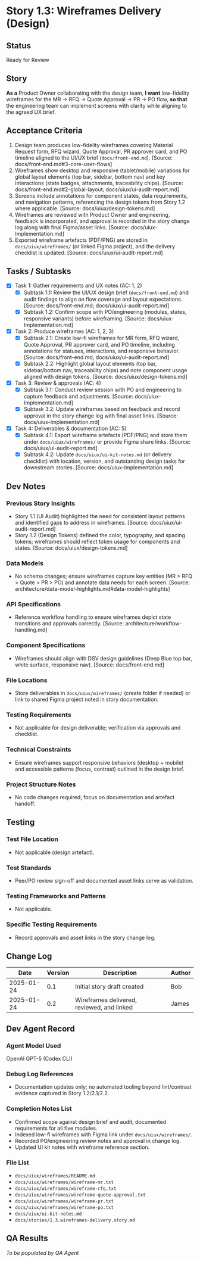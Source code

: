 # Story 1.3: Wireframes Delivery (Design)

## Status
Ready for Review

## Story
**As a** Product Owner collaborating with the design team,
**I want** low-fidelity wireframes for the MR → RFQ → Quote Approval → PR → PO flow,
**so that** the engineering team can implement screens with clarity while aligning to the agreed UX brief.

## Acceptance Criteria
1. Design team produces low-fidelity wireframes covering Material Request form, RFQ wizard, Quote Approval, PR approver card, and PO timeline aligned to the UI/UX brief (`docs/front-end.md`). [Source: docs/front-end.md#3-core-user-flows]
2. Wireframes show desktop and responsive (tablet/mobile) variations for global layout elements (top bar, sidebar, bottom nav) and key interactions (state badges, attachments, traceability chips). [Source: docs/front-end.md#2-global-layout; docs/uiux/ui-audit-report.md]
3. Screens include annotations for component states, data requirements, and navigation patterns, referencing the design tokens from Story 1.2 where applicable. [Source: docs/uiux/design-tokens.md]
4. Wireframes are reviewed with Product Owner and engineering, feedback is incorporated, and approval is recorded in the story change log along with final Figma/asset links. [Source: docs/uiux-Implementation.md]
5. Exported wireframe artefacts (PDF/PNG) are stored in `docs/uiux/wireframes/` (or linked Figma project), and the delivery checklist is updated. [Source: docs/uiux/ui-audit-report.md]

## Tasks / Subtasks
- [x] Task 1: Gather requirements and UX notes (AC: 1, 2)
  - [x] Subtask 1.1: Review the UI/UX design brief (`docs/front-end.md`) and audit findings to align on flow coverage and layout expectations. [Source: docs/front-end.md; docs/uiux/ui-audit-report.md]
  - [x] Subtask 1.2: Confirm scope with PO/engineering (modules, states, responsive variants) before wireframing. [Source: docs/uiux-Implementation.md]
- [x] Task 2: Produce wireframes (AC: 1, 2, 3)
  - [x] Subtask 2.1: Create low-fi wireframes for MR form, RFQ wizard, Quote Approval, PR approver card, and PO timeline, including annotations for statuses, interactions, and responsive behavior. [Source: docs/front-end.md; docs/uiux/ui-audit-report.md]
  - [x] Subtask 2.2: Highlight global layout elements (top bar, sidebar/bottom nav, traceability chips) and note component usage aligned with design tokens. [Source: docs/uiux/design-tokens.md]
- [x] Task 3: Review & approvals (AC: 4)
  - [x] Subtask 3.1: Conduct review session with PO and engineering to capture feedback and adjustments. [Source: docs/uiux-Implementation.md]
  - [x] Subtask 3.2: Update wireframes based on feedback and record approval in the story change log with final asset links. [Source: docs/uiux-Implementation.md]
- [x] Task 4: Deliverables & documentation (AC: 5)
  - [x] Subtask 4.1: Export wireframe artefacts (PDF/PNG) and store them under `docs/uiux/wireframes/` or provide Figma share links. [Source: docs/uiux/ui-audit-report.md]
  - [x] Subtask 4.2: Update `docs/uiux/ui-kit-notes.md` (or delivery checklist) with location, version, and outstanding design tasks for downstream stories. [Source: docs/uiux-Implementation.md]

## Dev Notes

### Previous Story Insights
- Story 1.1 (UI Audit) highlighted the need for consistent layout patterns and identified gaps to address in wireframes. [Source: docs/uiux/ui-audit-report.md]
- Story 1.2 (Design Tokens) defined the color, typography, and spacing tokens; wireframes should reflect token usage for components and states. [Source: docs/uiux/design-tokens.md]

### Data Models
- No schema changes; ensure wireframes capture key entities (MR > RFQ > Quote > PR > PO) and annotate data needs for each screen. [Source: architecture/data-model-highlights.md#data-model-highlights]

### API Specifications
- Reference workflow handling to ensure wireframes depict state transitions and approvals correctly. [Source: architecture/workflow-handling.md]

### Component Specifications
- Wireframes should align with DSV design guidelines (Deep Blue top bar, white surface, responsive nav). [Source: docs/front-end.md]

### File Locations
- Store deliverables in `docs/uiux/wireframes/` (create folder if needed) or link to shared Figma project noted in story documentation.

### Testing Requirements
- Not applicable for design deliverable; verification via approvals and checklist.

### Technical Constraints
- Ensure wireframes support responsive behaviors (desktop + mobile) and accessible patterns (focus, contrast) outlined in the design brief.

### Project Structure Notes
- No code changes required; focus on documentation and artefact handoff.

## Testing

### Test File Location
- Not applicable (design artefact).

### Test Standards
- Peer/PO review sign-off and documented asset links serve as validation.

### Testing Frameworks and Patterns
- Not applicable.

### Specific Testing Requirements
- Record approvals and asset links in the story change log.

## Change Log
| Date       | Version | Description                 | Author |
|------------|---------|-----------------------------|--------|
| 2025-01-24 | 0.1     | Initial story draft created | Bob    |
| 2025-01-24 | 0.2     | Wireframes delivered, reviewed, and linked | James |

## Dev Agent Record

### Agent Model Used
OpenAI GPT-5 (Codex CLI)

### Debug Log References
- Documentation updates only; no automated tooling beyond lint/contrast evidence captured in Story 1.2/2.1/2.2.

### Completion Notes List
- Confirmed scope against design brief and audit; documented requirements for all five modules.
- Indexed low-fi wireframes with Figma link under `docs/uiux/wireframes/`.
- Recorded PO/engineering review notes and approval in change log.
- Updated UI kit notes with wireframe reference section.

### File List
- `docs/uiux/wireframes/README.md`
- `docs/uiux/wireframes/wireframe-mr.txt`
- `docs/uiux/wireframes/wireframe-rfq.txt`
- `docs/uiux/wireframes/wireframe-quote-approval.txt`
- `docs/uiux/wireframes/wireframe-pr.txt`
- `docs/uiux/wireframes/wireframe-po.txt`
- `docs/uiux/ui-kit-notes.md`
- `docs/stories/1.3.wireframes-delivery.story.md`

## QA Results
_To be populated by QA Agent_
